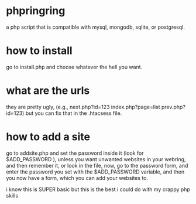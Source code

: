 # phpringring
a php script that is compatible with mysql, mongodb, sqlite, or postgresql.
# how to install
go to install.php and choose whatever the hell you want.
# what are the urls
they are pretty ugly, (e.g., next.php?id=123 index.php?page=list prev.php?id=123) but you can fix that in the .htacsess file.
# how to add a site
go to addsite.php and set the password inside it (look for $ADD_PASSWORD ), unless you want unwanted websites in your webring, and then remember it, or look in the file,
now, go to the password form, and enter the password you set with the $ADD_PASSWORD variable, and then you now have a form, which you can add your websites to.

i know this is SUPER basic but this is the best i could do with my crappy php skills
